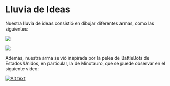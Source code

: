# Lluvia de Ideas

Nuestra lluvia de ideas consistió en dibujar diferentes armas, como las siguientes: 

![](https://github.com/benjaminquirozv/Entrega-final/blob/9f1e9c2a73eb802e5dce9c0b99523f3c6665fff3/lluvia%20de%20ideas/20220816_174815.jpg)

![](https://github.com/benjaminquirozv/Entrega-final/blob/9f1e9c2a73eb802e5dce9c0b99523f3c6665fff3/lluvia%20de%20ideas/20220816_174851.jpg)

Además, nuestra arma se vió inspirada por la pelea de BattleBots de Estados Unidos, en particular, la de Minotauro, que se puede observar en el siguiente video:

[![Alt text](https://img.youtube.com/vi/vgjSrJ022lo/0.jpg)](https://www.youtube.com/watch?v=vgjSrJ022lo)
